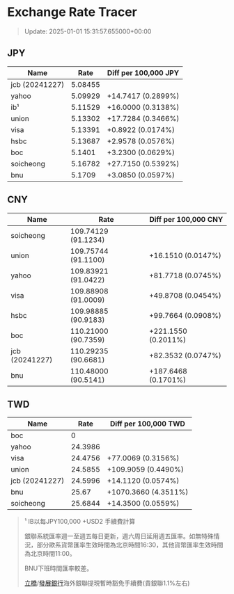 # Exchange Rate Tracer

> Update: 2025-01-01 15:31:57.655000+00:00

## JPY

| Name           |    Rate | Diff per 100,000 JPY   |
|----------------|---------|------------------------|
| jcb (20241227) | 5.08455 |                        |
| yahoo          | 5.09929 | +14.7417 (0.2899%)     |
| ib¹            | 5.11529 | +16.0000 (0.3138%)     |
| union          | 5.13302 | +17.7284 (0.3466%)     |
| visa           | 5.13391 | +0.8922 (0.0174%)      |
| hsbc           | 5.13687 | +2.9578 (0.0576%)      |
| boc            | 5.1401  | +3.2300 (0.0629%)      |
| soicheong      | 5.16782 | +27.7150 (0.5392%)     |
| bnu            | 5.1709  | +3.0850 (0.0597%)      |

## CNY

| Name           | Rate                | Diff per 100,000 CNY   |
|----------------|---------------------|------------------------|
| soicheong      | 109.74129	(91.1234) |                        |
| union          | 109.75744	(91.1100) | +16.1510 (0.0147%)     |
| yahoo          | 109.83921	(91.0422) | +81.7718 (0.0745%)     |
| visa           | 109.88908	(91.0009) | +49.8708 (0.0454%)     |
| hsbc           | 109.98885	(90.9183) | +99.7664 (0.0908%)     |
| boc            | 110.21000	(90.7359) | +221.1550 (0.2011%)    |
| jcb (20241227) | 110.29235	(90.6681) | +82.3532 (0.0747%)     |
| bnu            | 110.48000	(90.5141) | +187.6468 (0.1701%)    |

## TWD

| Name           |    Rate | Diff per 100,000 TWD   |
|----------------|---------|------------------------|
| boc            |  0      |                        |
| yahoo          | 24.3986 |                        |
| visa           | 24.4756 | +77.0069 (0.3156%)     |
| union          | 24.5855 | +109.9059 (0.4490%)    |
| jcb (20241227) | 24.5996 | +14.1120 (0.0574%)     |
| bnu            | 25.67   | +1070.3660 (4.3511%)   |
| soicheong      | 25.6844 | +14.3500 (0.0559%)     |


> ¹ IB以每JPY100,000 +USD2 手續費計算
>
> 銀聯系統匯率週一至週五每日更新，週六周日延用週五匯率。如無特殊情況，部分歐系貨幣匯率生效時間為北京時間16:30，其他貨幣匯率生效時間為北京時間11:00。
>
> BNU下班時間匯率較差。
>
> [立橋](https://www.wlbank.com.mo/uploads/ueditor/file/20181211/1544536513900230.pdf)/[發展銀行](https://www.mdb.com.mo/Service_Charges_20230728.pdf)海外銀聯提現暫時豁免手續費(貴銀聯1.1%左右)


